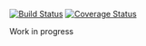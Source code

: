 [![Build Status](https://travis-ci.org/bnw/oled-display.svg?branch=master)](https://travis-ci.org/bnw/oled-display)
[![Coverage Status](https://coveralls.io/repos/github/bnw/oled-display/badge.svg?branch=master)](https://coveralls.io/github/bnw/oled-display?branch=master)

Work in progress
